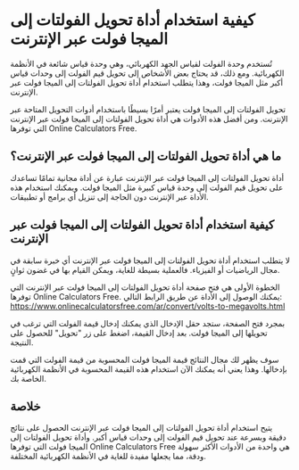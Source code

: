 كيفية استخدام أداة تحويل الفولتات إلى الميجا فولت عبر الإنترنت
==============================================================

تُستخدم وحدة الفولت لقياس الجهد الكهربائي، وهي وحدة قياس شائعة في الأنظمة الكهربائية. ومع ذلك، قد يحتاج بعض الأشخاص إلى تحويل قيم الفولت إلى وحدات قياس أكبر مثل الميجا فولت، وهذا يتطلب استخدام أداة تحويل الفولتات إلى الميجا فولت عبر الإنترنت.

تحويل الفولتات إلى الميجا فولت يعتبر أمرًا بسيطًا باستخدام أدوات التحويل المتاحة عبر الإنترنت. ومن أفضل هذه الأدوات هي أداة تحويل الفولتات إلى الميجا فولت عبر الإنترنت التي توفرها Online Calculators Free.

ما هي أداة تحويل الفولتات إلى الميجا فولت عبر الإنترنت؟
-------------------------------------------------------

أداة تحويل الفولتات إلى الميجا فولت عبر الإنترنت عبارة عن أداة مجانية تمامًا تساعدك على تحويل قيم الفولت إلى وحدة قياس كبيرة مثل الميجا فولت. ويمكنك استخدام هذه الأداة عبر الإنترنت دون الحاجة إلى تنزيل أي برامج أو تطبيقات.

كيفية استخدام أداة تحويل الفولتات إلى الميجا فولت عبر الإنترنت
--------------------------------------------------------------

لا يتطلب استخدام أداة تحويل الفولتات إلى الميجا فولت عبر الإنترنت أي خبرة سابقة في مجال الرياضيات أو الفيزياء. فالعملية بسيطة للغاية، ويمكن القيام بها في غضون ثوانٍ.

الخطوة الأولى هي فتح صفحة أداة تحويل الفولتات إلى الميجا فولت عبر الإنترنت التي توفرها Online Calculators Free. يمكنك الوصول إلى الأداة عن طريق الرابط التالي: <https://www.onlinecalculatorsfree.com/ar/convert/volts-to-megavolts.html>

بمجرد فتح الصفحة، ستجد حقل الإدخال الذي يمكنك إدخال قيمة الفولت التي ترغب في تحويلها إلى الميجا فولت. بعد إدخال القيمة، اضغط على زر "تحويل" للحصول على النتيجة.

سوف يظهر لك مجال النتائج قيمة الميجا فولت المحسوبة من قيمة الفولت التي قمت بإدخالها. وهذا يعني أنه يمكنك الآن استخدام هذه القيمة المحسوبة في الأنظمة الكهربائية الخاصة بك.

خلاصة
-----

يتيح استخدام أداة تحويل الفولتات إلى الميجا فولت عبر الإنترنت الحصول على نتائج دقيقة وبسرعة عند تحويل قيم الفولت إلى وحدات قياس أكبر. وأداة تحويل الفولتات إلى الميجا فولت التي توفرها Online Calculators Free هي واحدة من الأدوات الأكثر سهولة ودقة، مما يجعلها مفيدة للغاية في الأنظمة الكهربائية المختلفة.
